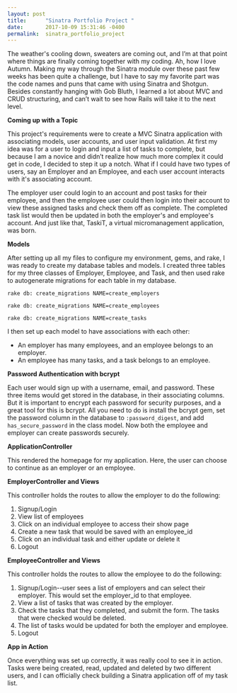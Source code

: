```yaml
---
layout: post
title:      "Sinatra Portfolio Project "
date:       2017-10-09 15:31:46 -0400
permalink:  sinatra_portfolio_project
---
```



The weather's cooling down, sweaters are coming out, and I’m at that point where things are finally coming together with my coding. Ah, how I love Autumn. Making my way through the Sinatra module over these past few weeks has been quite a challenge, but I have to say my favorite part was the code names and puns that came with using Sinatra and Shotgun. Besides constantly hanging with Gob Bluth, I learned a lot about MVC and CRUD structuring, and can’t wait to see how Rails will take it to the next level. 

**Coming up with a Topic**

This project's requirements were to create a MVC Sinatra application with associating models, user accounts, and user input validation. At first my idea was for a user to login and input a list of tasks to complete, but because I am a novice and didn’t realize how much more complex it could get in code, I decided to step it up a notch. What if I could have two types of users, say an Employer and an Employee, and each user account interacts with it's associating account. 

The employer user could login to an account and post tasks for their employee, and then the employee user could then login into their account to view these assigned tasks and check them off as complete. The completed task list would then be updated in both the employer's and employee's account. And just like that, TaskiT, a virtual micromanagement application, was born. 


**Models**

After setting up all my files to configure my environment, gems, and rake, I was ready to create my database tables and models. I created three tables for my three classes of Employer, Employee, and Task, and then used rake to autogenerate migrations for each table in my database. 

 `rake db: create_migrations NAME=create_employers `
 
 `rake db: create_migrations NAME=create_employees `
 
 `rake db: create_migrations NAME=create_tasks `
 
I then set up each model to have associations with each other: 
* An employer has many employees, and an employee belongs to an employer.
* An employee has many tasks, and a task belongs to an employee. 


**Password Authentication with bcrypt**

Each user would sign up with a username, email, and password. These three items would get stored in the database, in their associating columns. But it is important to encrypt each password for security purposes, and a great tool for this is bcrypt. All you need to do is install the bcrypt gem, set the password column in the database to `:password_digest`, and add `has_secure_password` in the class model. Now both the employee and employer can create passwords securely.  


**ApplicationController**

This rendered the homepage for my application. Here, the user can choose to continue as an employer or an employee.
	

**EmployerController and Views**

This controller holds the routes to allow the employer to do the following:
1. Signup/Login
2. View list of employees
3. Click on an individual employee to access their show page
4. Create a new task that would be saved with an employee_id 
5. Click on an individual task and either update or delete it
6. Logout

**EmployeeController and Views** 

This controller holds the routes to allow the employee to do the following:
1. Signup/Login--user sees a list of employers and can select their employer. This would set the employer_id to that employee.
2. View a list of tasks that was created by the employer. 
3. Check the tasks that they completed, and submit the form. The tasks that were checked would be deleted.
3. The list of tasks would be updated for both the employer and employee.
4. Logout
 

**App in Action**

Once everything was set up correctly, it was really cool to see it in action. Tasks were being created, read, updated and deleted by two different users, and I can officially check building a Sinatra application off of my task list. 


